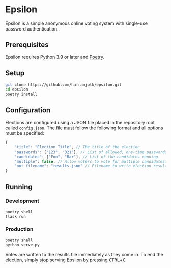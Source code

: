 # Epsilon

Epsilon is a simple anonymous online voting system with single-use password authentication.

## Prerequisites

Epsilon requires Python 3.9 or later and [Poetry](https://python-poetry.org).

## Setup

```sh
git clone https://github.com/haframjolk/epsilon.git
cd epsilon
poetry install
```

## Configuration

Elections are configured using a JSON file placed in the repository root called `config.json`. The file must follow the following format and all options must be specified:

```js
{
    "title": "Election Title", // The title of the election
    "passwords": ["123", "321"], // List of allowed, one-time passwords
    "candidates": ["Foo", "Bar"], // List of the candidates running
    "multiple": false, // Allow voters to vote for multiple candidates?
    "out_filename": "results.json" // Filename to write election results to
}
```


## Running

### Development

```sh
poetry shell
flask run
```

### Production

```sh
poetry shell
python serve.py
```

Votes are written to the results file immediately as they come in. To end the election, simply stop serving Epsilon by pressing <kbd>CTRL</kbd>+<kbd>C</kbd>.
